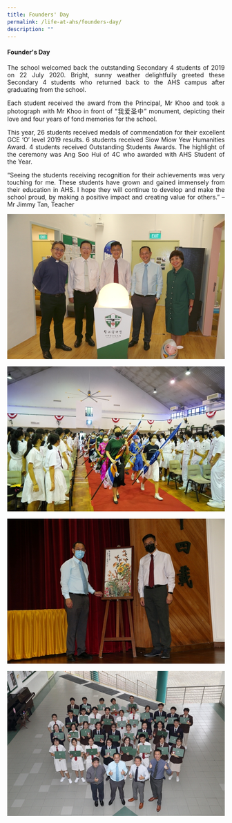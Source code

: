 ```yaml
---
title: Founders' Day
permalink: /life-at-ahs/founders-day/
description: ""
---
```

#### Founder's Day

<p align="justify">
The school welcomed back the outstanding Secondary 4 students of 2019 on 22 July 2020. Bright, sunny weather delightfully greeted these Secondary 4 students who returned back to the AHS campus after graduating from the school.</p>

<p align="justify">
Each student received the award from the Principal, Mr Khoo and took a photograph with Mr Khoo in front of “我爱圣中” monument, depicting their love and four years of fond memories for the school. </p>

<p align="justify">
This year, 26 students received medals of commendation for their excellent GCE ‘O’ level 2019 results. 6 students received Siow Miow Yew Humanities Award. 4 students received Outstanding Students Awards. The highlight of the ceremony was Ang Soo Hui of 4C who awarded with AHS Student of the Year.</p>

<p align="justify">
“Seeing the students receiving recognition for their achievements was very touching for me. These students have grown and gained immensely from their education in AHS. I hope they will continue to develop and make the school proud, by making a positive impact and creating value for others.” – Mr Jimmy Tan, Teacher</p>

![](/images/Life%20at%20AHS/Founders%20Day/2022_Founders_Day_01.jpg)

![](/images/Life%20at%20AHS/Founders%20Day/2022_Founders_Day_02.jpg)

![](/images/Life%20at%20AHS/Founders%20Day/2022_Founders_Day_04.jpg)

![](/images/Life%20at%20AHS/Founders%20Day/2022_Founders_Day_03.jpg)
